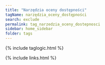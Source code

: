 ```yaml
---
title: "Narzędzia oceny dostępności"
tagName: narzędzia_oceny_dostępności
search: exclude
permalink: tag_narzedzia_oceny_dostepnosci
sidebar: home_sidebar
folder: tags
---
```

{% include taglogic.html %}

{% include links.html %}
